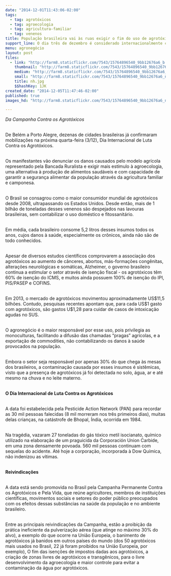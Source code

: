 ```yaml
---
date: "2014-12-01T11:43:06-02:00"
tags:
  - tag: agrotóxicos
  - tag: agroecologia
  - tag: agricultura-familiar
  - tag: venenos
title: População brasileira vai às ruas exigir o fim do uso de agrotóxicos
support_line: O dia três de dezembro é considerado internacionalmente como Dia de Luta contra os Agrotóxicos.
menu: agronegócio
layout: post
files:
  - link: "http://farm8.staticflickr.com/7543/15764896540_9bb12676a6_b.jpg"
    thumbnail: "http://farm8.staticflickr.com/7543/15764896540_9bb12676a6_t.jpg"
    medium: "http://farm8.staticflickr.com/7543/15764896540_9bb12676a6_z.jpg"
    small: "http://farm8.staticflickr.com/7543/15764896540_9bb12676a6_n.jpg"
    title: nh.jpg
    $$hashKey: 1JK
created_date: "2014-12-05T11:47:46-02:00"
published: true
images_hd: "http://farm8.staticflickr.com/7543/15764896540_9bb12676a6_n.jpg"

---
```

<p><em>Da Campanha Contra os Agrot&oacute;xicos</em></p>

<p><br />
De Bel&eacute;m a Porto Alegre, dezenas de cidades brasileiras j&aacute; confirmaram mobiliza&ccedil;&otilde;es na pr&oacute;xima quarta-feira&nbsp;(3/12), Dia Internacional de Luta Contra os Agrot&oacute;xicos.</p>

<p><br />
Os manifestantes v&atilde;o denunciar os danos causados pelo modelo agr&iacute;cola representado pela Bancada Ruralista e exigir mais est&iacute;mulo &agrave; agroecologia, uma alternativa &agrave; produ&ccedil;&atilde;o de alimentos saud&aacute;veis e com capacidade de garantir a seguran&ccedil;a alimentar da popula&ccedil;&atilde;o atrav&eacute;s da agricultura familiar e camponesa.</p>

<p><br />
O Brasil se consagrou como o maior consumidor mundial de agrot&oacute;xicos desde 2008, ultrapassando os Estados Unidos. Desde ent&atilde;o, mais de 1 bilh&atilde;o de toneladas desses venenos s&atilde;o despejados nas lavouras brasileiras, sem contabilizar o uso dom&eacute;stico e fitossanit&aacute;rio.</p>

<p><br />
Em m&eacute;dia, cada brasileiro consome 5,2 litros desses insumos todos os anos, cujos danos &agrave; sa&uacute;de, especialmente os cr&ocirc;nicos, ainda n&atilde;o s&atilde;o de todo conhecidos.</p>

<p><br />
Apesar de diversos estudos cient&iacute;ficos comprovarem a associa&ccedil;&atilde;o dos agrot&oacute;xicos ao aumento de c&acirc;nceres, abortos, m&aacute;s-forma&ccedil;&otilde;es cong&ecirc;nitas, altera&ccedil;&otilde;es neurol&oacute;gicas e som&aacute;ticas, Alzheimer, o governo brasileiro continua a estimular o setor atrav&eacute;s de isen&ccedil;&atilde;o fiscal - os agrot&oacute;xicos t&ecirc;m 60% de isen&ccedil;&atilde;o do ICMS, e muitos ainda possuem 100% de isen&ccedil;&atilde;o do IPI, PIS/PASEP e COFINS.</p>

<p><br />
Em 2013, o mercado de agrot&oacute;xicos movimentou aproximadamente US$11,5 bilh&otilde;es. Contudo, pesquisas recentes apontam que, para cada US$1 gasto com agrot&oacute;xicos, s&atilde;o gastos U$1,28 para cuidar de casos de intoxica&ccedil;&atilde;o agudas no SUS.</p>

<p><br />
O agroneg&oacute;cio &eacute; o maior respons&aacute;vel por esse uso, pois privilegia as monoculturas, facilitando a difus&atilde;o das chamadas &ldquo;pragas&rdquo; agr&iacute;colas, e a exporta&ccedil;&atilde;o de commodities, n&atilde;o contabilizando os danos &agrave; sa&uacute;de provocados na popula&ccedil;&atilde;o.</p>

<p><br />
Embora o setor seja respons&aacute;vel por apenas 30% do que chega &agrave;s mesas dos brasileiros, a contamina&ccedil;&atilde;o causada por esses insumos &eacute; sist&ecirc;micas, visto que a presen&ccedil;a de agrot&oacute;xicos j&aacute; foi detectada no solo, &aacute;gua, ar e at&eacute; mesmo na chuva e no leite materno.</p>

<p><br />
<strong>O Dia Internacional de Luta Contra os Agrot&oacute;xicos</strong></p>

<p><br />
A data foi estabelecida pela Pesticide Action Network (PAN) para recordar as 30 mil pessoas falecidas (8 mil morreram nos tr&ecirc;s primeiros dias), muitas delas crian&ccedil;as, na cat&aacute;strofe de Bhopal, &Iacute;ndia, ocorrida em 1984.</p>

<p><br />
Na trag&eacute;dia, vazaram 27 toneladas do g&aacute;s t&oacute;xico metil isocianato, qu&iacute;mico utilizado na elabora&ccedil;&atilde;o de um praguicida da Corporaci&oacute;n Union Carbide, em uma zona densamente povoada. 560 mil pessoas continuam com sequelas do acidente. At&eacute; hoje a corpora&ccedil;&atilde;o, incorporada &agrave; Dow Qu&iacute;mica, n&atilde;o indenizou as v&iacute;timas.</p>

<p><br />
<strong>Reivindica&ccedil;&otilde;es</strong></p>

<p><br />
A data est&aacute; sendo promovida no Brasil pela Campanha Permanente Contra os Agrot&oacute;xicos e Pela Vida, que re&uacute;ne agricultores, membros de institui&ccedil;&otilde;es cient&iacute;ficas, movimentos sociais e setores do poder p&uacute;blico preocupados com os efeitos dessas subst&acirc;ncias na sa&uacute;de da popula&ccedil;&atilde;o e no ambiente brasileiro.</p>

<p><br />
Entre as principais reivindica&ccedil;&otilde;es da Campanha, est&atilde;o a proibi&ccedil;&atilde;o da pr&aacute;tica ineficiente da pulveriza&ccedil;&atilde;o a&eacute;rea (que atinge no m&aacute;ximo 30% do alvo), a exemplo do que ocorre na Uni&atilde;o Europeia, o banimento de agrot&oacute;xicos j&aacute; banidos em outros pa&iacute;ses do mundo (dos 50 agrot&oacute;xicos mais usados no Brasil, 22 j&aacute; foram proibidos na Uni&atilde;o Europeia, por exemplo), O fim das isen&ccedil;&otilde;es de impostos dadas aos agrot&oacute;xicos, a<br />
cria&ccedil;&atilde;o de zonas livres de agrot&oacute;xicos e transg&ecirc;nicos, para o livre desenvolvimento da agroecologia e maior controle para evitar a contamina&ccedil;&atilde;o da &aacute;gua por agrot&oacute;xicos.<br />
<br />
<br />
&nbsp;</p>

